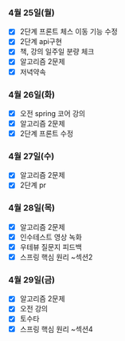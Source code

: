 ### 4월 25일(월)
- [x] 2단계 프론트 체스 이동 기능 수정
- [x] 2단계 api구현
- [x] 책, 강의 일주일 분량 체크
- [x] 알고리즘 2문제
- [x] 저녁약속

### 4월 26일(화)
- [x] 오전 spring 코어 강의
- [x] 알고리즘 2문제
- [x] 2단계 프론트 수정

### 4월 27일(수)
- [x] 알고리즘 2문제
- [x] 2단계 pr

### 4월 28일(목)
- [x] 알고리즘 2문제
- [x] 인수테스트 영상 녹화
- [x] 우테뷰 질문지 피드백
- [x] 스프링 핵심 원리 ~섹션2

### 4월 29일(금)
- [x] 알고리즘 2문제
- [x] 오전 강의
- [x] 토수타
- [x] 스프링 핵심 원리 ~섹션4
